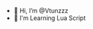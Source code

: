 - 👋 Hi, I’m @Vtunzzz
- 🐧 I'm Learning Lua Script 

<!---
Vtunzzz/Vtunzzz is a ✨ special ✨ repository because its `README.md` (this file) appears on your GitHub profile.
You can click the Preview link to take a look at your changes.
--->
